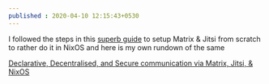 ```yaml
---
published : 2020-04-10 12:15:43+0530
---
```


I followed the steps in this [superb
guide](https://matrix.org/blog/2020/04/06/running-your-own-secure-communication-service-with-matrix-and-jitsi#synapse)
to setup Matrix & Jitsi from scratch to rather do it in NixOS and here is my own rundown of the same

[Declarative, Decentralised, and Secure communication via Matrix, Jitsi, & NixOS](https://kaushikc.org/posts/matrix-jitsi-nixos.html)
